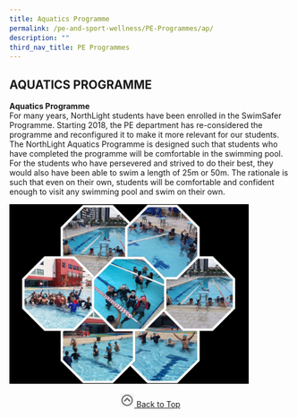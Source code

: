 ```yaml
---
title: Aquatics Programme
permalink: /pe-and-sport-wellness/PE-Programmes/ap/
description: ""
third_nav_title: PE Programmes
---
```

## AQUATICS PROGRAMME

**Aquatics Programme**<br>
For many years, NorthLight students have been enrolled in the SwimSafer Programme. Starting 2018, the PE department has re-considered the programme and reconfigured it to make it more relevant for our students. The NorthLight Aquatics Programme is designed such that students who have completed the programme will be comfortable in the swimming pool. For the students who have persevered and strived to do their best, they would also have been able to swim a length of 25m or 50m. The rationale is such that even on their own, students will be comfortable and confident enough to visit any swimming pool and swim on their own.

<img src="/images/aquatics.jpg" style="width:85%">

<p align="center"><a href="#"><img src="/images/arrow-up.jpg" style="width:25px; display:inline"/> Back to Top </a> </p>